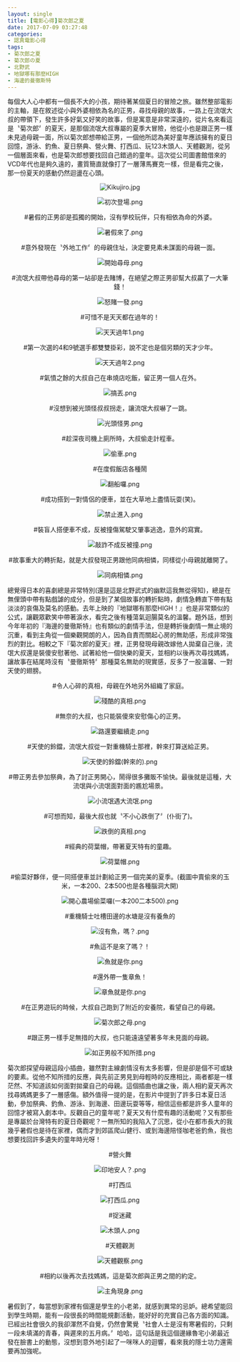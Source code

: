 ```yaml
---
layout: single
title: [電影心得]菊次郎之夏
date: 2017-07-09 03:27:48
categories:
- 認真電影心得
tags:
- 菊次郎之夏
- 菊次郎の夏
- 北野武
- 地獄哪有那麼HIGH
- 海邊的曼徹斯特
---
```

每個大人心中都有一個長不大的小孩，期待著某個夏日的冒險之旅。雖然整部電影的主軸，是在敘述從小與外婆相依為名的正男，尋找母親的故事，一路上在流氓大叔的帶領下，發生許多好氣又好笑的故事，但是寓意是非常深遠的，從片名來看這是〝菊次郎〞的夏天，是那個流氓大叔專屬的夏季大冒險，他從小也是跟正男一樣未見過母親一面，所以菊次郎想帶給正男，一個他所認為美好童年應該擁有的夏日回憶，游泳、釣魚、夏日祭典、營火舞、打西瓜、玩123木頭人、天體觀測，從另一個層面來看，也是菊次郎想要找回自己錯過的童年。這次從公司圖書館借來的VCD年代也是夠久遠的，畫質簡直就像打了一層薄馬賽克一樣，但是看完之後，那一份夏天的感動仍然迴盪在心頭。

<p style="text-align:center"><img alt="Kikujiro.jpg" src="https://pic.pimg.tw/kwbuster/1499571074-1047931977.jpg?v=1499571077" title="Kikujiro.jpg"></p>


<p style="text-align:center"><img alt="初次登場.png" src="https://pic.pimg.tw/kwbuster/1498912640-1252325354_n.png?v=1499571077" title="初次登場.png"></p>

<p style="text-align: center;">#暑假的正男卻是孤獨的開始，沒有學校玩伴，只有相依為命的外婆。</p>

<p style="text-align:center"><img alt="暑假來了.png" src="https://pic.pimg.tw/kwbuster/1498912647-2281819612_n.png?v=1499571077" title="暑假來了.png"></p>

<p style="text-align: center;">#意外發現在〝外地工作〞的母親住址，決定要見素未謀面的母親一面。</p>

<p style="text-align:center"><img alt="開始尋母.png" src="https://pic.pimg.tw/kwbuster/1498912651-814777156_n.png?v=1499571077" title="開始尋母.png"></p>

<p style="text-align: center;">#流氓大叔帶他尋母的第一站卻是去賭博，在絕望之際正男卻幫大叔贏了一大筆錢！</p>

<p style="text-align:center"><img alt="怒賭一發.png" src="https://pic.pimg.tw/kwbuster/1498912641-1212256570_n.png?v=1499571077" title="怒賭一發.png"></p>

<p style="text-align: center;">#可惜不是天天都在過年的！</p>

<p style="text-align:center"><img alt="天天過年1.png" src="https://pic.pimg.tw/kwbuster/1498912625-2406308042_n.png?v=1499571076" title="天天過年1.png"></p>

<p style="text-align: center;">#第一次選的4和9號選手都雙雙掛彩，說不定也是個另類的天才少年。</p>

<p style="text-align:center"><img alt="天天過年2.png" src="https://pic.pimg.tw/kwbuster/1498912625-1788066279_n.png?v=1499571077" title="天天過年2.png"></p>

<p style="text-align: center;">#氣憤之餘的大叔自己在串燒店吃飯，留正男一個人在外。</p>

<p style="text-align:center"><img alt="搞丟.png" src="https://pic.pimg.tw/kwbuster/1498912652-2323263658_n.png?v=1499571077" title="搞丟.png"></p>

<p style="text-align: center;">#沒想到被光頭怪叔叔拐走，讓流氓大叔嚇了一跳。</p>

<p style="text-align:center"><img alt="光頭怪男.png" src="https://pic.pimg.tw/kwbuster/1498912635-3987378945_n.png?v=1499571077" title="光頭怪男.png"></p>

<p style="text-align: center;">#趁深夜司機上廁所時，大叔偷走計程車。</p>

<p style="text-align:center"><img alt="偷車.png" src="https://pic.pimg.tw/kwbuster/1498912640-3208472154_n.png?v=1499571077" title="偷車.png"></p>

<p style="text-align: center;">#在度假飯店各種鬧</p>

<p style="text-align:center"><img alt="翻船囉.png" src="https://pic.pimg.tw/kwbuster/1498912653-3489164407_n.png?v=1499571077" title="翻船囉.png"></p>

<p style="text-align: center;">#成功搭到一對情侶的便車，並在大草地上盡情玩耍(笑)。</p>

<p style="text-align:center"><img alt="禁止進入.png" src="https://pic.pimg.tw/kwbuster/1498912652-2489646835_n.png?v=1499571077" title="禁止進入.png"></p>

<p style="text-align: center;">#裝盲人搭便車不成，反被撞傷駕駛又肇事逃逸，意外的寫實。</p>

<p style="text-align:center"><img alt="敲詐不成反被撞.png" src="https://pic.pimg.tw/kwbuster/1498912652-1690960044_n.png?v=1499571077" title="敲詐不成反被撞.png"></p>

<p style="text-align: center;">#故事重大的轉折點，就是大叔發現正男跟他同病相憐，同樣從小母親就離開了。</p>

<p style="text-align:center"><img alt="同病相憐.png" src="https://pic.pimg.tw/kwbuster/1498912635-3272380141_n.png?v=1499571077" title="同病相憐.png"></p>


總覺得日本的喜劇總是非常特別(還是這是北野武式的幽默這我無從得知)，總是在無俚頭中帶有點戲謔的成分，但是到了某個故事的轉折點時，劇情急轉直下帶有點淡淡的哀傷及莫名的感動。去年上映的『地獄哪有那麼HIGH！』也是非常類似的公式，讓觀眾歡笑中帶著淚水，看完之後有種蕩氣迴腸莫名的溫馨。題外話，想到今年年初的『海邊的曼徹斯特』也有類似的劇情手法，但是轉折後劇情一無止境的沉重，看到主角從一個樂觀開朗的人，因為自責而關起心房的無助感，形成非常強烈的對比。相較之下『菊次郎的夏天』裡，正男發現母親改嫁他人拋棄自己後，流氓大叔還是裝傻安慰著他、試著給他一個快樂的夏天，並相約以後再次尋找媽媽，讓故事在結尾時沒有〝曼徹斯特〞那種莫名無助的現實感，反多了一股溫馨、一對天使的翅膀。


<p style="text-align: center;">#令人心碎的真相，母親在外地另外組織了家庭。</p>

<p style="text-align:center"><img alt="殘酷的真相.png" src="https://pic.pimg.tw/kwbuster/1498912646-2452006114_n.png?v=1499571077" title="殘酷的真相.png"></p>

<p style="text-align: center;">#無奈的大叔，也只能裝傻來安慰傷心的正男。</p>

<p style="text-align:center"><img alt="路還要繼續走.png" src="https://pic.pimg.tw/kwbuster/1498912652-190514369_n.png?v=1499571077" title="路還要繼續走.png"></p>

<p style="text-align: center;">#天使的鈴鐺，流氓大叔從一對重機騎士那裡，幹來打算送給正男。</p>

<p style="text-align:center"><img alt="天使的鈴鐺(幹來的).png" src="https://pic.pimg.tw/kwbuster/1498912624-3406481052_n.png?v=1499571077" title="天使的鈴鐺(幹來的).png"></p>

<p style="text-align: center;">#帶正男去參加祭典，為了討正男開心，鬧得很多攤販不愉快。最後就是這種，大流氓與小流氓面對面的尷尬場景。</p>

<p style="text-align:center"><img alt="小流氓遇大流氓.png" src="https://pic.pimg.tw/kwbuster/1498912624-835683742_n.png?v=1499571076" title="小流氓遇大流氓.png"></p>

<p style="text-align: center;">#可想而知，最後大叔也就〝不小心跌倒了〞(仆街了)。</p>

<p style="text-align:center"><img alt="跌倒的真相.png" src="https://pic.pimg.tw/kwbuster/1498912647-4032800349_n.png?v=1499571077" title="跌倒的真相.png"></p>

<p style="text-align: center;">#經典的荷葉帽，帶著夏天特有的童趣。</p>

<p style="text-align:center"><img alt="荷葉帽.png" src="https://pic.pimg.tw/kwbuster/1498912644-3213570753_n.png?v=1499571077" title="荷葉帽.png"></p>

<p style="text-align: center;">#偷菜好夥伴，便一同搭便車並計劃給正男一個完美的夏季。(截圖中賣偷來的玉米，一本200、2本500也是各種腦洞大開)</p>

<p style="text-align:center"><img alt="開心農場偷菜囉(一本200二本500).png" src="https://pic.pimg.tw/kwbuster/1498912648-819265374_n.png?v=1499571077" title="開心農場偷菜囉(一本200二本500).png"></p>

<p style="text-align: center;">#重機騎士吐槽田邊的水塘是沒有養魚的</p>

<p style="text-align:center"><img alt="沒有魚，嗎？.png" src="https://pic.pimg.tw/kwbuster/1498912640-3139096623_n.png?v=1499571077" title="沒有魚，嗎？.png"></p>

<p style="text-align: center;">#魚這不是來了嗎？！</p>

<p style="text-align:center"><img alt="魚就是你.png" src="https://pic.pimg.tw/kwbuster/1498912644-3623659906_n.png?v=1499571077" title="魚就是你.png"></p>

<p style="text-align: center;">#還外帶一隻章魚！</p>

<p style="text-align:center"><img alt="章魚就是你.png" src="https://pic.pimg.tw/kwbuster/1498912641-1341275832_n.png?v=1499571077" title="章魚就是你.png"></p>

<p style="text-align: center;">#在正男遊玩的時候，大叔自己跑到了附近的安養院，看望自己的母親。</p>

<p style="text-align:center"><img alt="菊次郎之母.png" src="https://pic.pimg.tw/kwbuster/1498912646-1079857543_n.png?v=1499571077" title="菊次郎之母.png"></p>

<p style="text-align: center;">#跟正男一樣手足無措的大叔，也只能遠遠望著多年未見面的母親。</p>

<p style="text-align:center"><img alt="如正男般不知所措.png" src="https://pic.pimg.tw/kwbuster/1498912639-2574081308_n.png?v=1499571077" title="如正男般不知所措.png"></p>


菊次郎探望母親這段小插曲，雖然對主線劇情沒有太多影響，但是卻是個不可或缺的要素。從他不知所措的反應，與先前正男見到母輕時的反應相比，兩者都是一樣茫然、不知道該如何面對拋棄自己的母親。這個插曲也讓之後，兩人相約夏天再次找尋媽媽更多了一層感傷。額外值得一提的是，在影片中提到了許多日本夏日活動，參加祭典、釣魚、游泳、到海邊、田邊玩耍等等，相信這些都是許多人童年的回憶才被寫入劇本中。反觀自己的童年呢？夏天又有什麼有趣的活動呢？又有那些是專屬於台灣特有的夏日奇觀呢？一無所知的我陷入了沉思，從小在都市長大的我幾乎暑假也是待在家裡，偶而才到郊區爬山健行、或到海邊陪怪咖老爸釣魚，我也想要找回許多遺失的童年時光呀！


<p style="text-align: center;">#營火舞</p>

<p style="text-align:center"><img alt="印地安人？.png" src="https://pic.pimg.tw/kwbuster/1498912635-2327651402_n.png?v=1499571077" title="印地安人？.png"></p>

<p style="text-align: center;">#打西瓜</p>

<p style="text-align:center"><img alt="打西瓜.png" src="https://pic.pimg.tw/kwbuster/1498912635-1229161943_n.png?v=1499571077" title="打西瓜.png"></p>

<p style="text-align: center;">#捉迷藏</p>

<p style="text-align:center"><img alt="木頭人.png" src="https://pic.pimg.tw/kwbuster/1498912635-2500564240_n.png?v=1499571077" title="木頭人.png"></p>

<p style="text-align: center;">#天體觀測</p>

<p style="text-align:center"><img alt="天體觀察.png" src="https://pic.pimg.tw/kwbuster/1498912625-2813983374_n.png?v=1499571077" title="天體觀察.png"></p>

<p style="text-align: center;">#相約以後再次去找媽媽，這是菊次郎與正男之間的約定。</p>

<p style="text-align:center"><img alt="主角現身.png" src="https://pic.pimg.tw/kwbuster/1498912634-4117188248_n.png?v=1499571077" title="主角現身.png"></p>

暑假到了，每當想到家裡有個還是學生的小老弟，就感到異常的忌妒。總希望能回到學生時期，能有一段很長的時間能規劃活動，能好好的充實自己各方面的知識。已經出社會很久的我卻渾然不自覺，仍然會驚覺〝社會人士是沒有寒暑假的，只剩一段未填滿的青春，與遲來的五月病。〞哈哈，這句話是我這個邊緣魯宅小弟最近發在臉書上的動態，沒想到意外地引起了一咪咪人的迴響，看來我的隱士功力還需要再加強呢。

